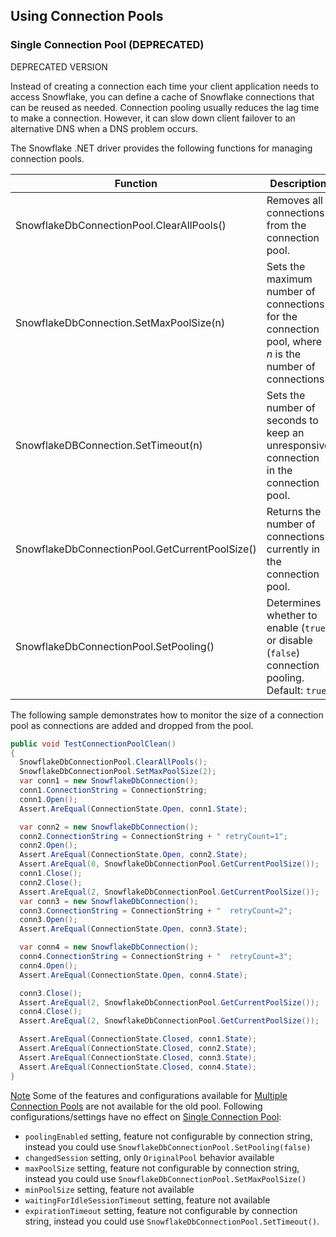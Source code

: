 ## Using Connection Pools

### Single Connection Pool (DEPRECATED)

DEPRECATED VERSION

Instead of creating a connection each time your client application needs to access Snowflake, you can define a cache of Snowflake connections that can be reused as needed.
Connection pooling usually reduces the lag time to make a connection. However, it can slow down client failover to an alternative DNS when a DNS problem occurs.

The Snowflake .NET driver provides the following functions for managing connection pools.

| Function                                        | Description                                                                                             |
|-------------------------------------------------|---------------------------------------------------------------------------------------------------------|
| SnowflakeDbConnectionPool.ClearAllPools()       | Removes all connections from the connection pool.                                                       |
| SnowflakeDbConnection.SetMaxPoolSize(n)         | Sets the maximum number of connections for the connection pool, where _n_ is the number of connections. |
| SnowflakeDBConnection.SetTimeout(n)             | Sets the number of seconds to keep an unresponsive connection in the connection pool.                   |
| SnowflakeDbConnectionPool.GetCurrentPoolSize()  | Returns the number of connections currently in the connection pool.                                     |
| SnowflakeDbConnectionPool.SetPooling()          | Determines whether to enable (`true`) or disable (`false`) connection pooling. Default: `true`.         |

The following sample demonstrates how to monitor the size of a connection pool as connections are added and dropped from the pool.

```cs
public void TestConnectionPoolClean()
{
  SnowflakeDbConnectionPool.ClearAllPools();
  SnowflakeDbConnectionPool.SetMaxPoolSize(2);
  var conn1 = new SnowflakeDbConnection();
  conn1.ConnectionString = ConnectionString;
  conn1.Open();
  Assert.AreEqual(ConnectionState.Open, conn1.State);

  var conn2 = new SnowflakeDbConnection();
  conn2.ConnectionString = ConnectionString + " retryCount=1";
  conn2.Open();
  Assert.AreEqual(ConnectionState.Open, conn2.State);
  Assert.AreEqual(0, SnowflakeDbConnectionPool.GetCurrentPoolSize());
  conn1.Close();
  conn2.Close();
  Assert.AreEqual(2, SnowflakeDbConnectionPool.GetCurrentPoolSize());
  var conn3 = new SnowflakeDbConnection();
  conn3.ConnectionString = ConnectionString + "  retryCount=2";
  conn3.Open();
  Assert.AreEqual(ConnectionState.Open, conn3.State);

  var conn4 = new SnowflakeDbConnection();
  conn4.ConnectionString = ConnectionString + "  retryCount=3";
  conn4.Open();
  Assert.AreEqual(ConnectionState.Open, conn4.State);

  conn3.Close();
  Assert.AreEqual(2, SnowflakeDbConnectionPool.GetCurrentPoolSize());
  conn4.Close();
  Assert.AreEqual(2, SnowflakeDbConnectionPool.GetCurrentPoolSize());

  Assert.AreEqual(ConnectionState.Closed, conn1.State);
  Assert.AreEqual(ConnectionState.Closed, conn2.State);
  Assert.AreEqual(ConnectionState.Closed, conn3.State);
  Assert.AreEqual(ConnectionState.Closed, conn4.State);
}
```

<u>Note</u>
Some of the features and configurations available for [Multiple Connection Pools](ConnectionPooling.md) are not available for the old pool.
Following configurations/settings have no effect on [Single Connection Pool](ConnectionPoolingDeprecated.md):
- `poolingEnabled` setting, feature not configurable by connection string, instead you could use `SnowflakeDbConnectionPool.SetPooling(false)`
- `changedSession` setting, only `OriginalPool` behavior available
- `maxPoolSize` setting, feature not configurable by connection string, instead you could use `SnowflakeDbConnectionPool.SetMaxPoolSize()`
- `minPoolSize` setting, feature not available
- `waitingForIdleSessionTimeout` setting, feature not available
- `expirationTimeout` setting, feature not configurable by connection string, instead you could use `SnowflakeDbConnectionPool.SetTimeout()`.
